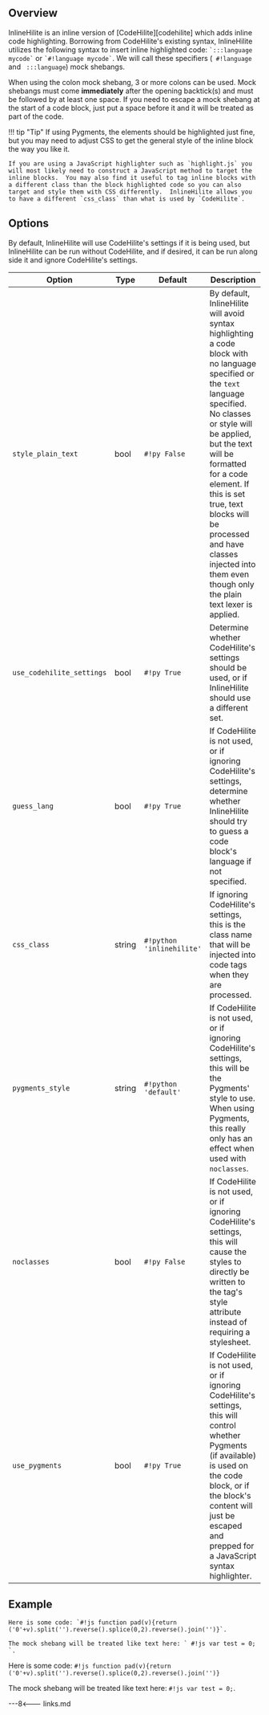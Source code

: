 ## Overview

InlineHilite is an inline version of [CodeHilite][codehilite] which adds inline code highlighting.  Borrowing from CodeHilite's existing syntax, InlineHilite utilizes the following syntax to insert inline highlighted code: `` `:::language mycode` `` or `` `#!language mycode` ``.  We will call these specifiers (` #!language` and ` :::language`) mock shebangs.

When using the colon mock shebang, 3 or more colons can be used.  Mock shebangs must come **immediately** after the opening backtick(s) and must be followed by at least one space.  If you need to escape a mock shebang at the start of a code block, just put a space before it and it will be treated as part of the code.

!!! tip "Tip"
    If using Pygments, the elements should be highlighted just fine, but you may need to adjust CSS to get the general style of the inline block the way you like it.

    If you are using a JavaScript highlighter such as `highlight.js` you will most likely need to construct a JavaScript method to target the inline blocks.  You may also find it useful to tag inline blocks with a different class than the block highlighted code so you can also target and style them with CSS differently.  InlineHilite allows you to have a different `css_class` than what is used by `CodeHilite`.

## Options

By default, InlineHilite will use CodeHilite's settings if it is being used, but InlineHilite can be run without CodeHilite, and if desired, it can be run along side it and ignore CodeHilite's settings.

Option                    | Type   | Default                   | Description
------------------------- | ------ | ------------------------- | -----------
`style_plain_text`        | bool   | `#!py False`              | By default, InlineHilite will avoid syntax highlighting a code block with no language specified or the `text` language specified.  No classes or style will be applied, but the text will be formatted for a code element.  If this is set true, text blocks will be processed and have classes injected into them even though only the plain text lexer is applied.
`use_codehilite_settings` | bool   | `#!py True`               | Determine whether CodeHilite's settings should be used, or if InlineHilite should use a different set.
`guess_lang`              | bool   | `#!py True`               | If CodeHilite is not used, or if ignoring CodeHilite's settings, determine whether InlineHilite should try to guess a code block's language if not specified.
`css_class`               | string | `#!python 'inlinehilite'` | If ignoring CodeHilite's settings, this is the class name that will be injected into code tags when they are processed.
`pygments_style`          | string | `#!python 'default'`      | If CodeHilite is not used, or if ignoring CodeHilite's settings, this will be the Pygments' style to use.  When using Pygments, this really only has an effect when used with `noclasses`.
`noclasses`               | bool   | `#!py False`              | If CodeHilite is not used, or if ignoring CodeHilite's settings, this will cause the styles to directly be written to the tag's style attribute instead of requiring a stylesheet.
`use_pygments`            | bool   | `#!py True`               | If CodeHilite is not used, or if ignoring CodeHilite's settings, this will control whether Pygments (if available) is used on the code block, or if the block's content will just be escaped and prepped for a JavaScript syntax highlighter.

## Example

```
Here is some code: `#!js function pad(v){return ('0'+v).split('').reverse().splice(0,2).reverse().join('')}`.

The mock shebang will be treated like text here: ` #!js var test = 0; `.
```

Here is some code: `#!js function pad(v){return ('0'+v).split('').reverse().splice(0,2).reverse().join('')}`

The mock shebang will be treated like text here: ` #!js var test = 0; `.

---8<--- links.md
